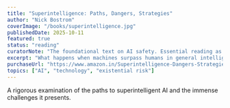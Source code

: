 ```yaml
---
title: "Superintelligence: Paths, Dangers, Strategies"
author: "Nick Bostrom"
coverImage: "/books/superintelligence.jpg"
publishedDate: 2025-10-11
featured: true
status: "reading"
curatorNote: "The foundational text on AI safety. Essential reading as we race toward artificial superintelligence."
excerpt: "What happens when machines surpass humans in general intelligence? Bostrom maps the risks and potential solutions."
purchaseUrl: "https://www.amazon.in/Superintelligence-Dangers-Strategies-Nick-Bostrom/dp/0198739834"
topics: ["AI", "technology", "existential risk"]
---
```


A rigorous examination of the paths to superintelligent AI and the immense challenges it presents.
